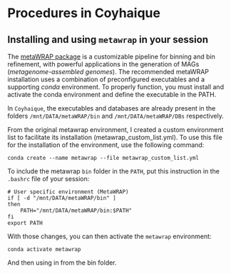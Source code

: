 # Procedures in Coyhaique

## Installing and using `metawrap` in your session 

The [metaWRAP package](https://github.com/bxlab/metaWRAP) is a customizable pipeline for binning and bin refinement, with powerful applications in the generation of MAGs (_metagenome-assembled genomes_). The recommended metaWRAP installation uses a combination of preconfigured executables and a supporting _conda_ environment. To properly function, you must install and activate the conda environment and define the executable in the PATH. 

In `Coyhaique`, the executables and databases are already present in the folders `/mnt/DATA/metaWRAP/bin` and `/mnt/DATA/metaWRAP/DBs` respectively.

From the original metawrap environment, I created a custom environment list to facilitate its installation (metawrap_custom_list.yml). To use this file for the installation of the environment, use the following command:

```
conda create --name metawrap --file metawrap_custom_list.yml
``` 

To include the metawrap `bin` folder in the `PATH`, put this instruction in the `.bashrc` file of your session:

```
# User specific environment (MetaWRAP)
if [ -d "/mnt/DATA/metaWRAP/bin" ]
then
    PATH="/mnt/DATA/metaWRAP/bin:$PATH"
fi
export PATH
```

With those changes, you can then activate the `metawrap` environment:

```
conda activate metawrap
```

And then using in from the bin folder.
